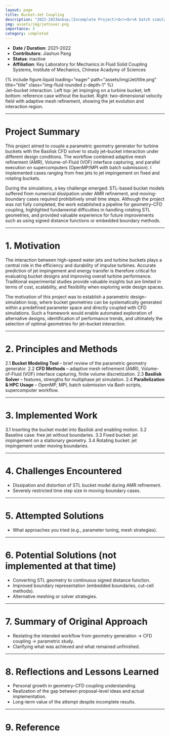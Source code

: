 ```yaml
---
layout: page
title: Bucket–Jet Coupling 
description: "2022-2023&nbsp;(Incomplete Project)<br><br>A batch simulation study of Pelton turbine–jet atomization coupling was conducted with Basilisk and a custom modeling tool. The project was discontinued due to an incorrect technical approach."
img: assets/img/jetCover.png
importance: 3
category: completed
---
```


- **Date / Duration**: 2021–2022  
- **Contributors**: Jiashun Pang  
- **Status**: inactive  
- **Affiliation**: Key Laboratory for Mechanics in Fluid Solid Coupling Systems, Institute of Mechanics, Chinese Acadymy of Sciences

<div class="row">
    <div class="col-sm mt-3 mt-md-0">
        {% include figure.liquid loading="eager" path="assets/img/Jet/title.png" title="title" class="img-fluid rounded z-depth-1" %}
    </div>
</div>
<div class="caption">
    Jet–bucket interaction. Left top: jet impinging on a turbine bucket; left bottom: reference case without the bucket. Right: two-dimensional velocity field with adaptive mesh refinement, showing the jet evolution and interaction region.
</div>

---

# Project Summary

This project aimed to couple a parametric geometry generator for turbine buckets with the Basilisk CFD solver to study jet–bucket interaction under different design conditions. The workflow combined adaptive mesh refinement (AMR), Volume-of-Fluid (VOF) interface capturing, and parallel execution on supercomputers (OpenMP/MPI with batch submission). I implemented cases ranging from free jets to jet impingement on fixed and rotating buckets.

During the simulations, a key challenge emerged: STL-based bucket models suffered from numerical dissipation under AMR refinement, and moving-boundary cases required prohibitively small time steps. Although the project was not fully completed, the work established a pipeline for geometry–CFD coupling, highlighted fundamental difficulties in handling rotating STL geometries, and provided valuable experience for future improvements such as using signed distance functions or embedded boundary methods.

---

# 1. Motivation

The interaction between high-speed water jets and turbine buckets plays a central role in the efficiency and durability of impulse turbines. Accurate prediction of jet impingement and energy transfer is therefore critical for evaluating bucket designs and improving overall turbine performance. Traditional experimental studies provide valuable insights but are limited in terms of cost, scalability, and flexibility when exploring wide design spaces.

The motivation of this project was to establish a parametric design–simulation loop, where bucket geometries can be systematically generated within a predefined parameter space and directly coupled with CFD simulations. Such a framework would enable automated exploration of alternative designs, identification of performance trends, and ultimately the selection of optimal geometries for jet–bucket interaction.

---

# 2. Principles and Methods

2.1 **Bucket Modeling Tool** – brief review of the parametric geometry generator.
2.2 **CFD Methods** – adaptive mesh refinement (AMR), Volume-of-Fluid (VOF) interface capturing, finite volume discretization.
2.3 **Basilisk Solver** – features, strengths for multiphase jet simulation.
2.4 **Parallelization & HPC Usage** – OpenMP, MPI, batch submission via Bash scripts, supercomputer workflow.

---

# 3. Implemented Work

3.1 Inserting the bucket model into Basilisk and enabling motion.
3.2 Baseline case: free jet without boundaries.
3.3 Fixed bucket: jet impingement on a stationary geometry.
3.4 Rotating bucket: jet impingement under moving boundaries.

---

# 4. Challenges Encountered

* Dissipation and distortion of STL bucket model during AMR refinement.
* Severely restricted time step size in moving-boundary cases.

---

# 5. Attempted Solutions

* What approaches you tried (e.g., parameter tuning, mesh strategies).

---

# 6. Potential Solutions (not implemented at that time)

* Converting STL geometry to continuous signed distance function.
* Improved boundary representation (embedded boundaries, cut-cell methods).
* Alternative meshing or solver strategies.

---

# 7. Summary of Original Approach

* Restating the intended workflow from geometry generation → CFD coupling → parametric study.
* Clarifying what was achieved and what remained unfinished.

---

# 8. Reflections and Lessons Learned

* Personal growth in geometry–CFD coupling understanding.
* Realization of the gap between proposal-level ideas and actual implementation.
* Long-term value of the attempt despite incomplete results.

---

# 9. Reference
